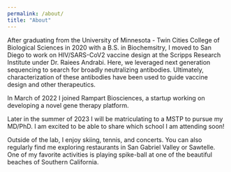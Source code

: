```yaml
---
permalink: /about/
title: "About"
---
```


After graduating from the University of Minnesota - Twin Cities College of Biological Sciences in 2020 with a B.S. in Biochemsitry, I moved to San Diego to work on HIV/SARS-CoV2 vaccine design at the Scripps Research Institute under Dr. Raiees Andrabi. Here, we leveraged next generation sequencing to search for broadly neutralizing antibodies. Ultimately, characterization of these antibodies have been used to guide vaccine design and other therapeutics. 

In March of 2022 I joined Rampart Biosciences, a startup working on developing a novel gene therapy platform. 

Later in the summer of 2023 I will be matriculating to a MSTP to pursue my MD/PhD. I am excited to be able to share which school I am attending soon!

Outside of the lab, I enjoy skiing, tennis, and concerts. You can also regularly find me exploring restaurants in San Gabriel Valley or Sawtelle. One of my favorite activities is playing spike-ball at one of the beautiful beaches of Southern California.
